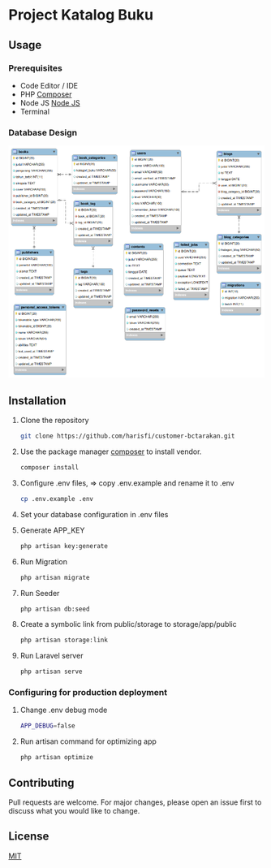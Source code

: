 # Project Katalog Buku

## Usage
### Prerequisites
- Code Editor / IDE
- PHP [Composer](https://getcomposer.org/download/)
- Node JS [Node JS](https://nodejs.org/en/)
- Terminal

### Database Design
![img](/public/images/erd.png)

## Installation

1. Clone the repository
    ```bash
    git clone https://github.com/harisfi/customer-bctarakan.git
    ```

2. Use the package manager [composer](https://getcomposer.org/download/) to install vendor.
    ```bash
    composer install
    ```

3. Configure .env files, => copy .env.example and rename it to .env
    ```bash
    cp .env.example .env
    ```

4. Set your database configuration in .env files

5. Generate APP_KEY
    ```bash
    php artisan key:generate
    ```

6. Run Migration
    ```bash
    php artisan migrate
    ```

7. Run Seeder
    ```bash
    php artisan db:seed
    ```

8. Create a symbolic link from public/storage to storage/app/public
    ```bash
    php artisan storage:link
    ```

9. Run Laravel server
    ```bash
    php artisan serve
    ```

### Configuring for production deployment

1. Change .env debug mode
    ```bash
    APP_DEBUG=false
    ```

2. Run artisan command for optimizing app
    ```bash
    php artisan optimize
    ```

## Contributing
Pull requests are welcome. For major changes, please open an issue first to discuss what you would like to change.

## License
[MIT](https://choosealicense.com/licenses/mit/)
